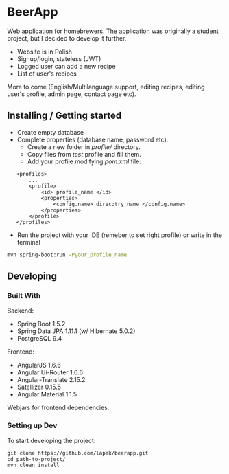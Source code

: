 # BeerApp 
Web application for homebrewers. The application was originally a student project, but I decided to develop it further.
* Website is in Polish
* Signup/login, stateless (JWT)
* Logged user can add a new recipe
* List of user's recipes

More to come (English/Multilanguage support, editing recipes, editing user's profile, admin page, contact page etc).


## Installing / Getting started

* Create empty database
* Complete properties (database name, password etc). 
  * Create a new folder in _profile/_ directory. 
  * Copy files from _test_ profile and fill them.
  * Add your profile modifying _pom.xml_ file:

 ```
    <profiles>
        ...
        <profile>
            <id> profile_name </id>
            <properties>
                <config.name> direcotry_name </config.name>
            </properties>
        </profile>
    </profiles>
``` 
* Run the project with your IDE (remeber to set right profile) or write in the terminal
```sh
mvn spring-boot:run -Pyour_profile_name
```


## Developing

### Built With

Backend:
* Spring Boot 1.5.2
* Spring Data JPA 1.11.1 (w/ Hibernate 5.0.2)
* PostgreSQL 9.4

Frontend:
* AngularJS 1.6.6 
* Angular Ui-Router 1.0.6 
* Angular-Translate 2.15.2
* Satellizer 0.15.5
* Angular Material 1.1.5

Webjars for frontend dependencies.


### Setting up Dev

To start developing the project:

```shell
git clone https://github.com/lapek/beerapp.git
cd path-to-project/
mvn clean install
```

